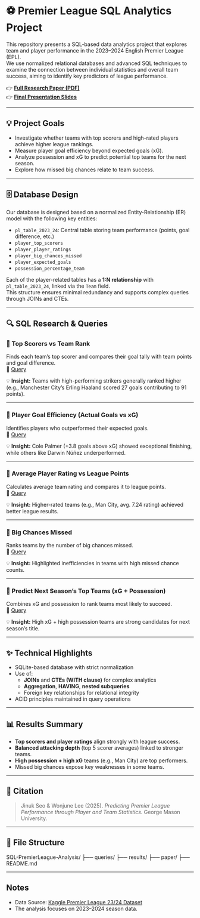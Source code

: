 # ⚽ Premier League SQL Analytics Project

This repository presents a SQL-based data analytics project that explores team and player performance in the 2023–2024 English Premier League (EPL).  
We use normalized relational databases and advanced SQL techniques to examine the connection between individual statistics and overall team success, aiming to identify key predictors of league performance.

👉 **[Full Research Paper (PDF)](https://github.com/Manta1014/Predicting-Premier-League-Performance-through-Player-and-Team-Statistics/blob/main/Research%20Paper_Jinuk%20Seo_Wonjune%20Lee.pdf)**  
👉 **[Final Presentation Slides](https://github.com/Manta1014/Predicting-Premier-League-Performance-through-Player-and-Team-Statistics/blob/main/Cds%20302%20final%20ppt.pptx)**  

---

## 💡 Project Goals
- Investigate whether teams with top scorers and high-rated players achieve higher league rankings.
- Measure player goal efficiency beyond expected goals (xG).
- Analyze possession and xG to predict potential top teams for the next season.
- Explore how missed big chances relate to team success.

---

## 🗄 Database Design
Our database is designed based on a normalized Entity-Relationship (ER) model with the following key entities:
- `pl_table_2023_24`: Central table storing team performance (points, goal difference, etc.)
- `player_top_scorers`
- `player_player_ratings`
- `player_big_chances_missed`
- `player_expected_goals`
- `possession_percentage_team`

Each of the player-related tables has a **1:N relationship** with `pl_table_2023_24`, linked via the `Team` field.  
This structure ensures minimal redundancy and supports complex queries through JOINs and CTEs.

---

## 🔍 SQL Research & Queries

### 🔹 Top Scorers vs Team Rank
Finds each team’s top scorer and compares their goal tally with team points and goal difference.  
📂 [Query](https://github.com/Manta1014/Predicting-Premier-League-Performance-through-Player-and-Team-Statistics/blob/main/Do_teams_with_the_top_scorers_perform_better_in_the_league_query.txt)

💡 **Insight:** Teams with high-performing strikers generally ranked higher (e.g., Manchester City’s Erling Haaland scored 27 goals contributing to 91 points).

---

### 🔹 Player Goal Efficiency (Actual Goals vs xG)
Identifies players who outperformed their expected goals.  
📂 [Query](https://github.com/Manta1014/Predicting-Premier-League-Performance-through-Player-and-Team-Statistics/blob/main/Which_players_scored_most_efficient_at_scoring_goals_beyond_expected_goals_query.txt)

💡 **Insight:** Cole Palmer (+3.8 goals above xG) showed exceptional finishing, while others like Darwin Núñez underperformed.

---

### 🔹 Average Player Rating vs League Points
Calculates average team rating and compares it to league points.  
📂 [Query](https://github.com/Manta1014/Predicting-Premier-League-Performance-through-Player-and-Team-Statistics/blob/main/Do_teams_with_the_high_player_rating_tend_to_rank_higher_in_the_league_query.txt)

💡 **Insight:** Higher-rated teams (e.g., Man City, avg. 7.24 rating) achieved better league results.

---

### 🔹 Big Chances Missed
Ranks teams by the number of big chances missed.  
📂 [Query](https://github.com/Manta1014/Predicting-Premier-League-Performance-through-Player-and-Team-Statistics/blob/main/Which_team_missed_big_chances_most_query.txt)

💡 **Insight:** Highlighted inefficiencies in teams with high missed chance counts.

---

### 🔹 Predict Next Season’s Top Teams (xG + Possession)
Combines xG and possession to rank teams most likely to succeed.  
📂 [Query](https://github.com/Manta1014/Predicting-Premier-League-Performance-through-Player-and-Team-Statistics/blob/main/Which_team_would_likely_to_win_next_season(based_on_xg_and_possession)_query.txt)

💡 **Insight:** High xG + high possession teams are strong candidates for next season’s title.

---

## ✨ Technical Highlights
- SQLite-based database with strict normalization
- Use of:
  - **JOINs** and **CTEs (WITH clause)** for complex analytics
  - **Aggregation**, **HAVING**, **nested subqueries**
  - Foreign key relationships for relational integrity
- ACID principles maintained in query operations

---

## 📊 Results Summary
- **Top scorers and player ratings** align strongly with league success.
- **Balanced attacking depth** (top 5 scorer averages) linked to stronger teams.
- **High possession + high xG** teams (e.g., Man City) are top performers.
- Missed big chances expose key weaknesses in some teams.

---

## 📎 Citation
> Jinuk Seo & Wonjune Lee (2025). *Predicting Premier League Performance through Player and Team Statistics*. George Mason University.

---

## 📂 File Structure

SQL-PremierLeague-Analysis/
├── queries/
├── results/
├── paper/
├── README.md

---

## Notes
- Data Source: [Kaggle Premier League 23/24 Dataset](https://www.kaggle.com/datasets/whisperingkahuna/premier-league-2324-team-and-player-insights)
- The analysis focuses on 2023–2024 season data.
